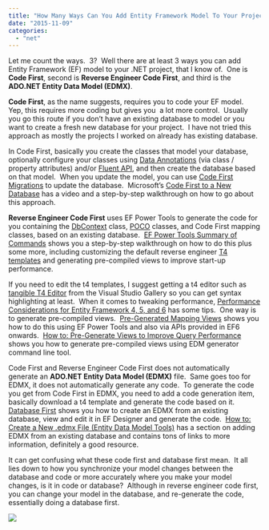 ```yaml
---
title: "How Many Ways Can You Add Entity Framework Model To Your Project?"
date: "2015-11-09"
categories: 
  - "net"
---
```


Let me count the ways.  3?  Well there are at least 3 ways you can add Entity Framework (EF) model to your .NET project, that I know of.  One is **Code First**, second is **Reverse Engineer Code First**, and third is the **ADO.NET Entity Data Model (EDMX)**.

**Code First**, as the name suggests, requires you to code your EF model.  Yep, this requires more coding but gives you  a lot more control.  Usually you go this route if you don’t have an existing database to model or you want to create a fresh new database for your project.  I have not tried this approach as mostly the projects I worked on already has existing database. 

In Code First, basically you create the classes that model your database,  optionally configure your classes using [Data Annotations](https://msdn.microsoft.com/en-ca/data/jj591583) (via class / property attributes) and/or [Fluent API](https://msdn.microsoft.com/en-ca/data/jj591617.aspx), and then create the database based on that model.  When you update the model, you can use [Code First Migrations](https://msdn.microsoft.com/en-us/data/jj591621.aspx) to update the database.  Microsoft’s [Code First to a New Database](https://msdn.microsoft.com/en-ca/data/jj193542.aspx) has a video and a step-by-step walkthrough on how to go about this approach.

**Reverse Engineer Code First** uses EF Power Tools to generate the code for you containing the [DbContext](https://msdn.microsoft.com/en-ca/data/jj729737.aspx) class, [POCO](https://en.wikipedia.org/wiki/Plain_Old_CLR_Object) classes, and Code First mapping classes, based on an existing database.  [EF Power Tools Summary of Commands](https://msdn.microsoft.com/en-us/data/jj593170.aspx) shows you a step-by-step walkthrough on how to do this plus some more, including customizing the default reverse engineer [T4 templates](https://msdn.microsoft.com/en-ca/library/bb126445(v=vs.110).aspx) and generating pre-compiled views to improve start-up performance. 

If you need to edit the t4 templates, I suggest getting a t4 editor such as [tangible T4 Editor](https://visualstudiogallery.msdn.microsoft.com/b0e2dde6-5408-42c2-bc92-ac36942bbee9) from the Visual Studio Gallery so you can get syntax highlighting at least.  When it comes to tweaking performance, [Performance Considerations for Entity Framework 4, 5, and 6](https://msdn.microsoft.com/en-us/data/hh949853) has some tips.  One way is to generate pre-compiled views.  [Pre-Generated Mapping Views](https://msdn.microsoft.com/en-us/data/dn469601.aspx) shows you how to do this using EF Power Tools and also via APIs provided in EF6 onwards.  [How to: Pre-Generate Views to Improve Query Performance](https://msdn.microsoft.com/en-us/library/vstudio/bb896240(v=vs.100).aspx) shows you how to generate pre-compiled views using EDM generator command line tool.

Code First and Reverse Engineer Code First does not automatically generate an **ADO.NET Entity Data Model (EDMX)** file.  Same goes too for EDMX, it does not automatically generate any code.  To generate the code you get from Code First in EDMX, you need to add a code generation item, basically download a t4 template and generate the code based on it.  [Database First](https://msdn.microsoft.com/en-us/data/jj206878.aspx) shows you how to create an EDMX from an existing database, view and edit it in EF Designer and generate the code.  [How to: Create a New .edmx File (Entity Data Model Tools)](https://msdn.microsoft.com/en-us/library/vstudio/cc716703(v=vs.100).aspx) has a section on adding EDMX from an existing database and contains tons of links to more information, definitely a good resource.

It can get confusing what these code first and database first mean.  It all lies down to how you synchronize your model changes between the database and code or more accurately where you make your model changes, is it in code or database?  Although in reverse engineer code first, you can change your model in the database, and re-generate the code, essentially doing a database first.

![](/technical-blog/assets/images/eflogo.png)


